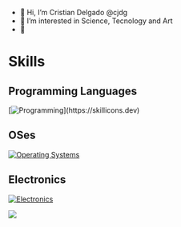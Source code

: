 - 👋 Hi, I’m Cristian Delgado @cjdg
- 👀 I’m interested in Science, Tecnology and Art
- 🌱 
# Skills
## Programming Languages
[![Programming](https://skillicons.dev/icons?i=androidstudio,angular,ansible,bash,c,cs,cpp,java,js,md,mysql,sqlite,latex,html,css,wasm,octave,perl,processing,r,rust,)](https://skillicons.dev)



## OSes
[![Operating Systems](https://skillicons.dev/icons?i=debian,bsd,ubuntu,windows)](https://skillicons.dev)

## Electronics
[![Electronics](https://skillicons.dev/icons?i=arduino)](https://skillicons.dev)





[![](https://visitcount.itsvg.in/api?id=cjdg&label=Visits&color=1&pretty=true)](https://visitcount.itsvg.in)
